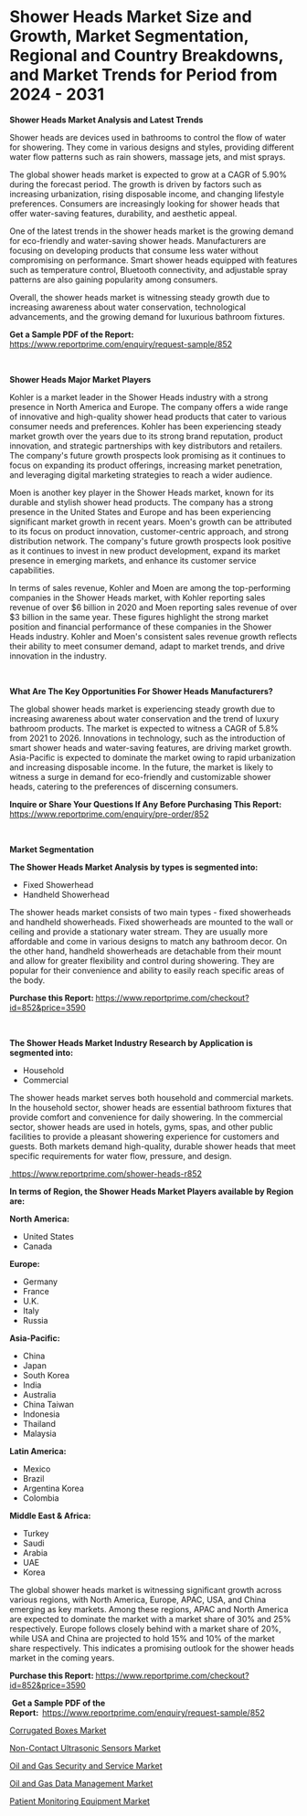 <p><h1>Shower Heads Market Size and Growth, Market Segmentation, Regional and Country Breakdowns, and Market Trends for Period from 2024 -  2031</h1></p><p><strong>Shower Heads Market Analysis and Latest Trends</strong></p>
<p><p>Shower heads are devices used in bathrooms to control the flow of water for showering. They come in various designs and styles, providing different water flow patterns such as rain showers, massage jets, and mist sprays.</p><p>The global shower heads market is expected to grow at a CAGR of 5.90% during the forecast period. The growth is driven by factors such as increasing urbanization, rising disposable income, and changing lifestyle preferences. Consumers are increasingly looking for shower heads that offer water-saving features, durability, and aesthetic appeal.</p><p>One of the latest trends in the shower heads market is the growing demand for eco-friendly and water-saving shower heads. Manufacturers are focusing on developing products that consume less water without compromising on performance. Smart shower heads equipped with features such as temperature control, Bluetooth connectivity, and adjustable spray patterns are also gaining popularity among consumers.</p><p>Overall, the shower heads market is witnessing steady growth due to increasing awareness about water conservation, technological advancements, and the growing demand for luxurious bathroom fixtures.</p></p>
<p><strong>Get a Sample PDF of the Report:&nbsp;</strong> <a href="https://www.reportprime.com/enquiry/request-sample/852">https://www.reportprime.com/enquiry/request-sample/852</a></p>
<p>&nbsp;</p>
<p><strong>Shower Heads Major Market Players</strong></p>
<p><p>Kohler is a market leader in the Shower Heads industry with a strong presence in North America and Europe. The company offers a wide range of innovative and high-quality shower head products that cater to various consumer needs and preferences. Kohler has been experiencing steady market growth over the years due to its strong brand reputation, product innovation, and strategic partnerships with key distributors and retailers. The company's future growth prospects look promising as it continues to focus on expanding its product offerings, increasing market penetration, and leveraging digital marketing strategies to reach a wider audience.</p><p>Moen is another key player in the Shower Heads market, known for its durable and stylish shower head products. The company has a strong presence in the United States and Europe and has been experiencing significant market growth in recent years. Moen's growth can be attributed to its focus on product innovation, customer-centric approach, and strong distribution network. The company's future growth prospects look positive as it continues to invest in new product development, expand its market presence in emerging markets, and enhance its customer service capabilities.</p><p>In terms of sales revenue, Kohler and Moen are among the top-performing companies in the Shower Heads market, with Kohler reporting sales revenue of over $6 billion in 2020 and Moen reporting sales revenue of over $3 billion in the same year. These figures highlight the strong market position and financial performance of these companies in the Shower Heads industry. Kohler and Moen's consistent sales revenue growth reflects their ability to meet consumer demand, adapt to market trends, and drive innovation in the industry.</p></p>
<p>&nbsp;</p>
<p><strong>What Are The Key Opportunities For Shower Heads Manufacturers?</strong></p>
<p><p>The global shower heads market is experiencing steady growth due to increasing awareness about water conservation and the trend of luxury bathroom products. The market is expected to witness a CAGR of 5.8% from 2021 to 2026. Innovations in technology, such as the introduction of smart shower heads and water-saving features, are driving market growth. Asia-Pacific is expected to dominate the market owing to rapid urbanization and increasing disposable income. In the future, the market is likely to witness a surge in demand for eco-friendly and customizable shower heads, catering to the preferences of discerning consumers.</p></p>
<p><strong>Inquire or Share Your Questions If Any Before Purchasing This Report:</strong> <a href="https://www.reportprime.com/enquiry/pre-order/852">https://www.reportprime.com/enquiry/pre-order/852</a></p>
<p>&nbsp;</p>
<p><strong>Market Segmentation</strong></p>
<p><strong>The Shower Heads Market Analysis by types is segmented into:</strong></p>
<p><ul><li>Fixed Showerhead</li><li>Handheld Showerhead</li></ul></p>
<p><p>The shower heads market consists of two main types - fixed showerheads and handheld showerheads. Fixed showerheads are mounted to the wall or ceiling and provide a stationary water stream. They are usually more affordable and come in various designs to match any bathroom decor. On the other hand, handheld showerheads are detachable from their mount and allow for greater flexibility and control during showering. They are popular for their convenience and ability to easily reach specific areas of the body.</p></p>
<p><strong>Purchase this Report:&nbsp;</strong><a href="https://www.reportprime.com/checkout?id=852&price=3590">https://www.reportprime.com/checkout?id=852&price=3590</a></p>
<p>&nbsp;</p>
<p><strong>The Shower Heads Market Industry Research by Application is segmented into:</strong></p>
<p><ul><li>Household</li><li>Commercial</li></ul></p>
<p><p>The shower heads market serves both household and commercial markets. In the household sector, shower heads are essential bathroom fixtures that provide comfort and convenience for daily showering. In the commercial sector, shower heads are used in hotels, gyms, spas, and other public facilities to provide a pleasant showering experience for customers and guests. Both markets demand high-quality, durable shower heads that meet specific requirements for water flow, pressure, and design.</p></p>
<p><a href="https://www.reportprime.com/shower-heads-r852">&nbsp;https://www.reportprime.com/shower-heads-r852</a></p>
<p><strong>In terms of Region, the Shower Heads Market Players available by Region are:</strong></p>
<p>
    <p> <strong> North America: </strong>
        <ul>
            <li>United States</li>
            <li>Canada</li>
        </ul>
        </p> 
    <p> <strong> Europe: </strong>
        <ul>
            <li>Germany</li>
            <li>France</li>
            <li>U.K.</li>
            <li>Italy</li>
            <li>Russia</li>
        </ul>
        </p> 
    <p> <strong> Asia-Pacific: </strong>
        <ul>
            <li>China</li>
            <li>Japan</li>
            <li>South Korea</li>
            <li>India</li>
            <li>Australia</li>
            <li>China Taiwan</li>
            <li>Indonesia</li>
            <li>Thailand</li>
            <li>Malaysia</li>
        </ul>
        </p> 
    <p> <strong> Latin America: </strong>
        <ul>
            <li>Mexico</li>
            <li>Brazil</li>
            <li>Argentina Korea</li>
            <li>Colombia</li>
        </ul>
        </p> 
    <p> <strong> Middle East & Africa: </strong>
        <ul>
            <li>Turkey</li>
            <li>Saudi</li>
            <li>Arabia</li>
            <li>UAE</li>
            <li>Korea</li>
        </ul>
    </p>
    </p>
<p><p>The global shower heads market is witnessing significant growth across various regions, with North America, Europe, APAC, USA, and China emerging as key markets. Among these regions, APAC and North America are expected to dominate the market with a market share of 30% and 25% respectively. Europe follows closely behind with a market share of 20%, while USA and China are projected to hold 15% and 10% of the market share respectively. This indicates a promising outlook for the shower heads market in the coming years.</p></p>
<p><strong>Purchase this Report: </strong><a href="https://www.reportprime.com/checkout?id=852&price=3590">https://www.reportprime.com/checkout?id=852&price=3590</a></p>
<p>&nbsp;<strong>Get a Sample PDF of the Report:&nbsp;&nbsp;</strong><a href="https://www.reportprime.com/enquiry/request-sample/852">https://www.reportprime.com/enquiry/request-sample/852</a></p>
<p><strong></strong></p>
<p><p><a href="https://github.com/kimjmgeh81/Market-Research-Report-List-1/blob/main/corrugated-boxes-market.md">Corrugated Boxes Market</a></p><p><a href="https://medium.com/@ruth.gibson8095/market-forecast-global-non-contact-ultrasonic-sensors-trends-and-impact-analysis-2024-2031-by-ebbd6e0226ec">Non-Contact Ultrasonic Sensors Market</a></p><p><a href="https://www.linkedin.com/pulse/oil-gas-security-service-market-trends-detailed-study-its-ml8df">Oil and Gas Security and Service Market</a></p><p><a href="https://www.linkedin.com/pulse/oil-gas-data-management-market-trends-focusing-insight-forecast-o8prf">Oil and Gas Data Management Market</a></p><p><a href="https://issuu.com/reportprime-2/docs/patient-monitoring-equipment-market-size-2030.pptx">Patient Monitoring Equipment Market</a></p></p>